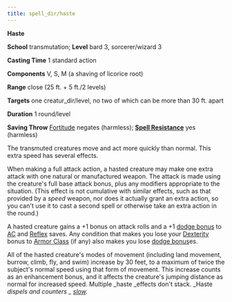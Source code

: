 ```yaml
---
title: spell_dir/haste
---
```

 **Haste**

**School** transmutation; **Level** bard 3, sorcerer/wizard 3

**Casting Time** 1 standard action

**Components** V, S, M (a shaving of licorice root)

**Range** close (25 ft. + 5 ft./2 levels)

**Targets** one creatur_dir/level, no two of which can be more than 30 ft. apart

**Duration** 1 round/level

**Saving Throw** [Fortitude](../combat#_fortitude) negates (harmless); **[Spell Resistance](../glossary#_spell-resistance)** yes (harmless)

The transmuted creatures move and act more quickly than normal. This extra speed has several effects.

When making a full attack action, a hasted creature may make one extra attack with one natural or manufactured weapon. The attack is made using the creature's full base attack bonus, plus any modifiers appropriate to the situation. (This effect is not cumulative with similar effects, such as that provided by a _speed_ weapon, nor does it actually grant an extra action, so you can't use it to cast a second spell or otherwise take an extra action in the round.)

A hasted creature gains a +1 bonus on attack rolls and a +1 [dodge bonus](../combat#_dodge-bonuses) to [AC](../combat#_armor-class) and [Reflex](../combat#_reflex) saves. Any condition that makes you lose your [Dexterity](../gettingStarted#_dexterity) bonus to [Armor Class](../combat#_armor-class) (if any) also makes you lose [dodge bonus](../combat#_dodge-bonuses)es.

All of the hasted creature's modes of movement (including land movement, burrow, climb, fly, and swim) increase by 30 feet, to a maximum of twice the subject's normal speed using that form of movement. This increase counts as an enhancement bonus, and it affects the creature's jumping distance as normal for increased speed. Multiple _haste _effects don't stack. _Haste _dispels and counters _ [slow](slow#_slow)._

